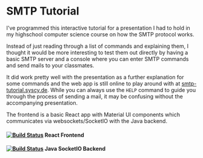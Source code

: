 # SMTP Tutorial

I've programmed this interactive tutorial for a presentation I had to hold in my highschool computer science course on how the SMTP protocol works.

Instead of just reading through a list of commands and explaining them, I thought it would be more interesting to test them out directly by having a basic SMTP server and a console where you can enter SMTP commands and send mails to your classmates.

It did work pretty well with the presentation as a further explanation for some commands and the web app is still online to play around with at
[smtp-tutorial.syscy.de](https://smtp-tutorial.syscy.de).
While you can always use the `HELP` command to guide you through the process of sending a mail, it may be confusing without the accompanying presentation.

The frontend is a basic React app with Material UI components which communicates via websockets/SocketIO with the Java backend.

#### [![Build Status](https://ci.syscy.de/buildStatus/icon?job=SMTP+Tutorial+Frontend)](https://ci.syscy.de/job/SMTP%20Tutorial%20Frontend/) React Frontend
#### [![Build Status](https://ci.syscy.de/buildStatus/icon?job=SMTP+Tutorial+Backend)](https://ci.syscy.de/job/SMTP%20Tutorial%20Backend/) Java SocketIO Backend
